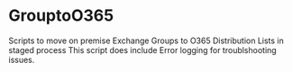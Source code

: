 # GrouptoO365
Scripts to move on premise Exchange Groups to O365 Distribution Lists in staged process
This script does include Error logging for troublshooting issues. 

